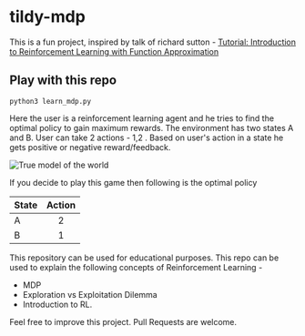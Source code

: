 # tildy-mdp

This is a fun project, inspired by talk of richard sutton - [Tutorial: Introduction to Reinforcement Learning with Function Approximation
](https://www.youtube.com/watch?v=ggqnxyjaKe4)

## Play with this repo
```
python3 learn_mdp.py
```

Here the user is a reinforcement learning agent and he tries to find the optimal policy to gain maximum rewards. The environment has two states A and B. User can take 2 actions - 1,2 . Based on user's action in a state he gets positive or negative reward/feedback.

![True model of the world](https://github.com/vaibhawvipul/tildy-mdp/blob/master/true%20model%20of%20the%20world.jpeg)

If you decide to play this game then following is the optimal policy

| State        | Action           |
| ------------ |:----------------:|
| A            | 2                |
| B            | 1                |

This repository can be used for educational purposes. This repo can be used to explain the following concepts of Reinforcement Learning - 
- MDP
- Exploration vs Exploitation Dilemma
- Introduction to RL.

Feel free to improve this project. Pull Requests are welcome. 
